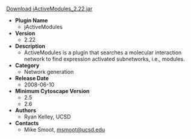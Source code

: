 <a href="jActiveModules_2.22.jar">Download jActiveModules_2.22.jar</a>

* __Plugin Name__
  * jActiveModules
* __Version__
  * 2.22
* __Description__
  * ActiveModules is a plugin that searches a molecular interaction network to find expression activated subnetworks, i.e., modules.
* __Category__
  * Network generation
* __Release Date__
  * 2008-06-10
* __Minimum Cytoscape Version__
  * 2.5
  * 2.6
* __Authors__
  * Ryan Kelley, UCSD
* __Contacts__
  * Mike Smoot, msmoot@ucsd.edu
